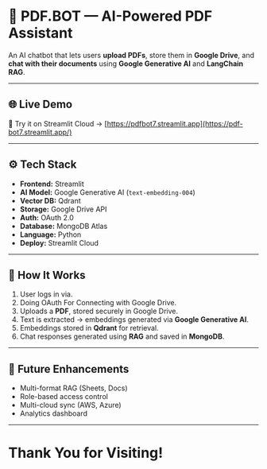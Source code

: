 # 📄 PDF.BOT — AI-Powered PDF Assistant  

An AI chatbot that lets users **upload PDFs**, store them in **Google Drive**, and **chat with their documents** using **Google Generative AI** and **LangChain RAG**.  

---

## 🌐 Live Demo  
🚀 Try it on Streamlit Cloud → [https://pdfbot7.streamlit.app](https://pdf-bot7.streamlit.app/)  

---

## ⚙️ Tech Stack  

- **Frontend:** Streamlit  
- **AI Model:** Google Generative AI (`text-embedding-004`)  
- **Vector DB:** Qdrant  
- **Storage:** Google Drive API  
- **Auth:** OAuth 2.0  
- **Database:** MongoDB Atlas  
- **Language:** Python  
- **Deploy:** Streamlit Cloud  

---

## 🧠 How It Works  

1. User logs in via.
2. Doing OAuth For Connecting with Google Drive.  
3. Uploads a **PDF**, stored securely in Google Drive.  
4. Text is extracted → embeddings generated via **Google Generative AI**.  
5. Embeddings stored in **Qdrant** for retrieval.  
6. Chat responses generated using **RAG** and saved in **MongoDB**.  


---

## 🌱 Future Enhancements  

- Multi-format RAG (Sheets, Docs)  
- Role-based access control  
- Multi-cloud sync (AWS, Azure)  
- Analytics dashboard  

---

#  **Thank You for Visiting!**

